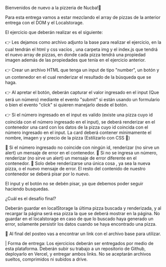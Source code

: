 Bienvenidos de nuevo a la pizzeria de Nucba!🍕 

Para esta entrega vamos a estar mezclando el array de pizzas de la anterior entrega con el DOM y el Localstorage.

El ejercicio que deberán realizar es el siguiente:

👉 Les dejamos como archivo adjunto la base para realizar el ejercicio, en la cual tendrán el html y css vacíos , una carpeta img y el index.js que 
tendrá el nuevo array de pizzas, en donde cada pizza tendrá una propiedad imagen además de las propiedades que tenía en el ejercicio anterior.

👉 Crear un archivo HTML que tenga un input de tipo "number", un botón y un contenedor en el cual renderizar el resultado de la búsqueda que se haga. 

👉 Al apretar el botón, deberán capturar el valor ingresado en el input (Que será un número) mediante el evento "submit" si están usando un 
formulario o bien el evento "click" si quieren manejarlo desde el botón.

👉 Si el número ingresado en el input es valido (existe una pizza cuyo id coincida con el número ingresado en el input), se deberá renderizar 
en el contenedor una card con los datos de la pizza cuyo id coincida con el número ingresado en el input. La card deberá contener mínimamente 
el nombre, imagen y y precio de la pizza (Estilizarlo con CSS 🎨) 

🚨 Si el número ingresado no coincide con ningún id, renderizar (no sirve un alert) un mensaje de error en el contenedor. 
🚨 Si no se ingresa un número, renderizar (no sirve un alert) un mensaje de error diferente en el contenedor. 
🚨 Solo debe renderizarse una única cosa , ya sea la nueva pizza, o el nuevo mensaje de error. El resto del contenido de nuestro contenedor 
se deberá pisar por lo nuevo.

El input y el botón no se debén pisar, ya que debemos poder seguir haciendo busquedas.

¿Cuál es el desafío final?

Deberán guardar en localStorage la última pizza buscada y renderizada, y al recargar la página será esa pizza la que se deberá mostrar en la página. 
No guardar en el localstorage en caso de que lo buscado haya generado un error, solamente persistir los datos cuando se haya encontrado una pizza.


📍 Al final del posteo vas a encontrar un link con el archivo base para utilizar. 

| Forma de entrega:
Los ejercicios deberán ser entregados por medio de esta plataforma.
Deberán subir su trabajo a un repositorio de Github, deployarlo en Vercel, y entregar ambos links.
No se aceptarán archivos sueltos, comprimidos ni subidos a drive.